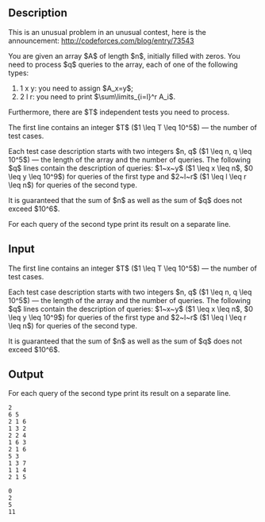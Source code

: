 ## Description

<div><p><span class="tex-font-style-it">This is an unusual problem in an unusual contest, here is the announcement: <a href="//codeforces.com/blog/entry/73543">http://codeforces.com/blog/entry/73543</a></span></p><p>You are given an array $A$ of length $n$, initially filled with zeros. You need to process $q$ queries to the array, each of one of the following types: </p><ol> <li> <span class="tex-font-style-tt">1 x y</span>: you need to assign $A_x=y$; </li><li> <span class="tex-font-style-tt">2 l r</span>: you need to print $\sum\limits_{i=l}^r A_i$. </li></ol> Furthermore, there are $T$ independent tests you need to process.</div><div class="input-specification"><p>The first line contains an integer $T$ ($1 \leq T \leq 10^5$) — the number of test cases.</p><p>Each test case description starts with two integers $n, q$ ($1 \leq n, q \leq 10^5$) — the length of the array and the number of queries. The following $q$ lines contain the description of queries: $1~x~y$ ($1 \leq x \leq n$, $0 \leq y \leq 10^9$) for queries of the first type and $2~l~r$ ($1 \leq l \leq r \leq n$) for queries of the second type. </p><p>It is guaranteed that the sum of $n$ as well as the sum of $q$ does not exceed $10^6$.</p></div><div class="output-specification"><p>For each query of the second type print its result on a separate line.</p></div>

## Input

<p>The first line contains an integer $T$ ($1 \leq T \leq 10^5$) — the number of test cases.</p><p>Each test case description starts with two integers $n, q$ ($1 \leq n, q \leq 10^5$) — the length of the array and the number of queries. The following $q$ lines contain the description of queries: $1~x~y$ ($1 \leq x \leq n$, $0 \leq y \leq 10^9$) for queries of the first type and $2~l~r$ ($1 \leq l \leq r \leq n$) for queries of the second type. </p><p>It is guaranteed that the sum of $n$ as well as the sum of $q$ does not exceed $10^6$.</p>

## Output

<p>For each query of the second type print its result on a separate line.</p>





```input1
2
6 5
2 1 6
1 3 2
2 2 4
1 6 3
2 1 6
5 3
1 3 7
1 1 4
2 1 5
```




```output1
0
2
5
11
```


